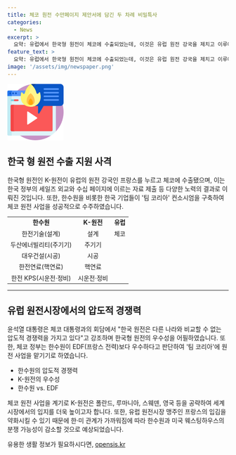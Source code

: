 ```yaml
---
title: 체코 원전 수만페이지 제안서에 담긴 두 차례 비밀특사
categories:
  - News
excerpt: >
  요약: 유럽에서 한국형 원전이 체코에 수출되었는데, 이것은 유럽 원전 강국을 제치고 이루어진 일로 중요성을 갖는다. 한수원을 비롯한 한국 기업이 프랑스를 누르고 거대한 프로젝트에 성공했으며, 이로써 K-원전의 글로벌 경쟁력을 입증했다. 체코에서의 성공을 통해 한국은 폴란드, 루마니아, 스웨덴, 영국 등의 시장을 공략할 계획이고, 2030년까지 10기를 수출하는 계획이다.
feature_text: >
  요약: 유럽에서 한국형 원전이 체코에 수출되었는데, 이것은 유럽 원전 강국을 제치고 이루어진 일로 중요성을 갖는다. 한수원을 비롯한 한국 기업이 프랑스를 누르고 거대한 프로젝트에 성공했으며, 이로써 K-원전의 글로벌 경쟁력을 입증했다. 체코에서의 성공을 통해 한국은 폴란드, 루마니아, 스웨덴, 영국 등의 시장을 공략할 계획이고, 2030년까지 10기를 수출하는 계획이다.
image: '/assets/img/newspaper.png'
---
```


<p><img src="/assets/img/news.png" alt="rentncar 속보" /></p>

<h2 data-ke-size="size26">한국 형 원전 수출 지원 사격</h2>

<p data-ke-size="size16">한국형 원전인 K-원전이 유럽의 원전 강국인 프랑스를 누르고 체코에 수출됐으며, 이는 한국 정부의 세일즈 외교와 수십 페이지에 이르는 자료 제출 등 다양한 노력의 결과로 이뤄진 것입니다. 또한, 한수원을 비롯한 한국 기업들이 '팀 코리아' 컨소시엄을 구축하여 체코 원전 사업을 성공적으로 수주하였습니다.</p>

<table>
  <tr>
    <td style="text-align: center; height: 17px;"><b>한수원</b></td>
    <td style="text-align: center; height: 17px;"><b>K-원전</b></td>
    <td style="text-align: center; height: 17px;"><b>유럽</b></td>
  </tr>
  <tr>
    <td style="text-align: center; height: 17px;">한전기술(설계)</td>
    <td style="text-align: center; height: 17px;">설계</td>
    <td style="text-align: center; height: 17px;">체코</td>
  </tr>
  <tr>
    <td style="text-align: center; height: 17px;">두산에너빌리티(주기기)</td>
    <td style="text-align: center; height: 17px;">주기기</td>
    <td style="text-align: center; height: 17px;"></td>
  </tr>
  <tr>
    <td style="text-align: center; height: 17px;">대우건설(시공)</td>
    <td style="text-align: center; height: 17px;">시공</td>
    <td style="text-align: center; height: 17px;"></td>
  </tr>
  <tr>
    <td style="text-align: center; height: 17px;">한전연료(핵연료)</td>
    <td style="text-align: center; height: 17px;">핵연료</td>
    <td style="text-align: center; height: 17px;"></td>
  </tr>
  <tr>
    <td style="text-align: center; height: 17px;">한전 KPS(시운전·정비)</td>
    <td style="text-align: center; height: 17px;">시운전·정비</td>
    <td style="text-align: center; height: 17px;"></td>
  </tr>
</table>

<hr>

<h2 data-ke-size="size26">유럽 원전시장에서의 압도적 경쟁력</h2>

<p data-ke-size="size16">윤석열 대통령은 체코 대통령과의 회담에서 "한국 원전은 다른 나라와 비교할 수 없는 압도적 경쟁력을 가지고 있다"고 강조하며 한국형 원전의 우수성을 어필하였습니다. 또한, 체코 정부는 한수원이 EDF(프랑스 전력)보다 우수하다고 판단하여 '팀 코리아'에 원전 사업을 맡기기로 하였습니다.</p>

<ul>
  <li>한수원의 압도적 경쟁력</li>
  <li>K-원전의 우수성</li>
  <li>한수원 vs. EDF</li>
</ul>

<p data-ke-size="size16">체코 원전 사업을 계기로 K-원전은 폴란드, 루마니아, 스웨덴, 영국 등을 공략하여 세계 시장에서의 입지를 더욱 높이고자 합니다. 또한, 유럽 원전시장 맹주인 프랑스의 입김을 약화시킬 수 있기 때문에 한·미 관계가 가까워짐에 따라 한수원과 미국 웨스팅하우스의 분쟁 가능성이 감소할 것으로 예상되었습니다.</p>
유용한 생활 정보가 필요하시다면, <a href="https://opensis.kr" rel="dofollow">opensis.kr</a>


